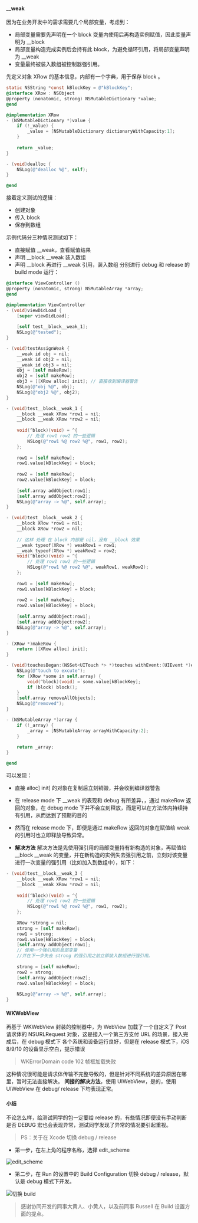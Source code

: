 #### __weak
因为在业务开发中的需求需要几个局部变量，考虑到：
- 局部变量需要先声明在一个 block 变量内使用后再构造实例赋值，因此变量声明为 __block
- 局部变量构造完成实例后会持有此 block，为避免循环引用，将局部变量声明为 __weak
- 变量最终被装入数组被控制器强引用。

先定义对象 XRow 的基本信息，内部有一个字典，用于保存 block 。
```Objective-C
static NSString *const kBlockKey = @"kBlockKey";
@interface XRow : NSObject
@property (nonatomic, strong) NSMutableDictionary *value;
@end

@implementation XRow
- (NSMutableDictionary *)value {
    if (!_value) {
        _value = [NSMutableDictionary dictionaryWithCapacity:1];
    }
    
    return _value;
}

- (void)dealloc {
    NSLog(@"dealloc %@", self);
}

@end
```

接着定义测试的逻辑：
- 创建对象
- 传入 block 
- 保存到数组

示例代码分三种情况测试如下：
- 直接赋值 __weak，查看赋值结果
- 声明 __block __weak 装入数组
- 声明 __block 再进行 __weak 引用，装入数组
分别进行 debug 和 release 的 build mode 运行：
```Objective-C
@interface ViewController ()
@property (nonatomic, strong) NSMutableArray *array;
@end

@implementation ViewController
- (void)viewDidLoad {
    [super viewDidLoad];
    
    [self test__block__weak_1];
    NSLog(@"tested");
}

- (void)testAssignWeak {
    __weak id obj = nil;
    __weak id obj2 = nil;
    __weak id obj3 = nil;
    obj = [self makeRow];
    obj2 = [self makeRow];
    obj3 = [[XRow alloc] init]; // 直接收到编译器警告
    NSLog(@"obj %@", obj);
    NSLog(@"obj2 %@", obj2);
}

- (void)test__block__weak_1 {
    __block __weak XRow *row1 = nil;
    __block __weak XRow *row2 = nil;
    
    void(^block)(void) = ^{
        // 处理 row1 row2 的一些逻辑
        NSLog(@"row1 %@ row2 %@", row1, row2);
    };
    
    row1 = [self makeRow];
    row1.value[kBlockKey] = block;
    
    row2 = [self makeRow];
    row2.value[kBlockKey] = block;
    
    [self.array addObject:row1];
    [self.array addObject:row2];
    NSLog(@"array -> %@", self.array);
}

- (void)test__block__weak_2 {
    __block XRow *row1 = nil;
    __block XRow *row2 = nil;
    
    // 这样 处理 在 block 内部是 nil，没有 __block 效果
    __weak typeof(XRow *) weakRow1 = row1;
    __weak typeof(XRow *) weakRow2 = row2;
    void(^block)(void) = ^{
        // 处理 row1 row2 的一些逻辑
        NSLog(@"row1 %@ row2 %@", weakRow1, weakRow2);
    };
    
    row1 = [self makeRow];
    row1.value[kBlockKey] = block;
    
    row2 = [self makeRow];
    row2.value[kBlockKey] = block;
    
    [self.array addObject:row1];
    [self.array addObject:row2];
    NSLog(@"array -> %@", self.array);
}

- (XRow *)makeRow {
    return [[XRow alloc] init];
}

- (void)touchesBegan:(NSSet<UITouch *> *)touches withEvent:(UIEvent *)event {
    NSLog(@"touch to excute");
    for (XRow *some in self.array) {
        void(^block)(void) = some.value[kBlockKey];
        if (block) block();
    }
    [self.array removeAllObjects];
    NSLog(@"removed");
}

- (NSMutableArray *)array {
    if (!_array) {
        _array = [NSMutableArray arrayWithCapacity:2];
    }
    
    return _array;
}

@end
```

可以发现：
- 直接 alloc] init] 的对象在复制后立刻销毁，并会收到编译器警告
- 在 release mode 下 __weak 的表现和 debug 有所差异，，通过 makeRow 返回的对象，在 debug mode 下并不会立刻释放，而是可以在方法体内持续持有引用，从而达到了预期的目的
- 然而在 release mode 下，即便是通过 makeRow 返回的对象在赋值给 weak 的引用时也立即释放导致异常。

- **解决方法**
解决方法是先使用强引用的局部变量持有新构造的对象，再赋值给 __block __weak 的变量，并在新构造的实例失去强引用之前，立刻对该变量进行一次变量的强引用（比如加入到数组中），如下：
```Objective-C
- (void)test__block__weak_3 {
    __block __weak XRow *row1 = nil;
    __block __weak XRow *row2 = nil;
    
    void(^block)(void) = ^{
        // 处理 row1 row2 的一些逻辑
        NSLog(@"row1 %@ row2 %@", row1, row2);
    };
    
    XRow *strong = nil;
    strong = [self makeRow];
    row1 = strong;
    row1.value[kBlockKey] = block;
    [self.array addObject:row1];
    // 使用一个强引用的局部变量
    //并在下一步失去 strong 的强引用之前立即装入数组进行强引用。
    
    strong = [self makeRow];
    row2 = strong;
    [self.array addObject:row2];
    row2.value[kBlockKey] = block;
    
    NSLog(@"array -> %@", self.array);
}
```


#### WKWebView
再基于 WKWebView 封装的控制器中，为 WebView 加载了一个自定义了 Post 请求体的 NSURLRequest 对象，这是接入一个第三方支付 URL 的场景，接入完成后，在 debug 模式下 各个系统和设备运行良好，但是在 release 模式下，iOS 8/9/10 的设备显示空白，提示错误 
> WKErrorDomain code 102 帧框加载失败

这种情况很可能是请求体传输不完整导致的，但是针对不同系统的差异原因在哪里，暂时无法直接解决。
**间接的解决方法**，使用 UIWebView，是的，使用 UIWebView 在 debug/ release 下均表现正常。

#### 小结
不论怎么样，给测试同学的包一定要给 release 的，有些情况即便没有手动判断是否 DEBUG 宏也会表现异常，测试同学发现了异常的情况要引起重视。

> PS：关于在 Xcode 切换 debug / release
- 第一步，在左上角的程序名称，选择 edit_scheme

![edit_scheme](http://upload-images.jianshu.io/upload_images/73339-5022b72014400c5b.png?imageMogr2/auto-orient/strip%7CimageView2/2/w/1240)

- 第二步，在 Run 的设置中的 Build Configuration 切换 debug / release，默认是 debug 模式下开发。

![切换 build](http://upload-images.jianshu.io/upload_images/73339-2a4da7dc68bd85d4.png?imageMogr2/auto-orient/strip%7CimageView2/2/w/1240)


> 感谢协同开发的同事大黄人、小黄人，以及前同事 Russell 在 Build 设置方面的提点。
